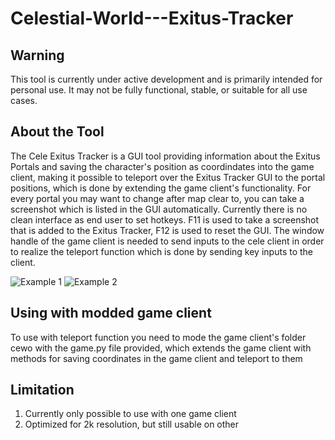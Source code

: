 # Celestial-World---Exitus-Tracker

## Warning

This tool is currently under active development and is primarily intended for personal use. It may not be fully functional, stable, or suitable for all use cases.

## About the Tool

The Cele Exitus Tracker is a GUI tool providing information about the Exitus Portals and saving the character's position as coordindates into the game client, making it possible to teleport over the Exitus Tracker GUI to the portal positions, which is done by extending the game client's functionality. For every portal you may want to change after map clear to, you can take a screenshot which is listed in the GUI automatically. Currently there is no clean interface as end user to set hotkeys. F11 is used to take a screenshot that is added to the Exitus Tracker, F12 is used to reset the GUI. The window handle of the game client is needed to send inputs to the cele client in order to realize the teleport function which is done by sending key inputs to the client. 

![Example 1](Example_Image1.PNG)
![Example 2](Example_Image2.PNG)




## Using with modded game client

To use with teleport function you need to mode the game client's folder cewo with the game.py file provided, which extends the game client with methods for saving coordinates in the game client and teleport to them

## Limitation

1. Currently only possible to use with one game client
2. Optimized for 2k resolution, but still usable on other
